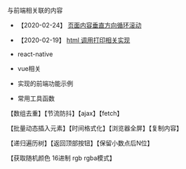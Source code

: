 
与前端相关联的内容

- 【2020-02-24】 [页面内容垂直方向循环滚动](https://warrenhewitt.github.io/blog/fe/other/vertical-roll.html)

- 【2020-02-19】 [html 调用打印相关实现](https://warrenhewitt.github.io/blog/fe/other/print.html)

- react-native

- vue相关

- 实现的前端功能示例

- 常用工具函数

【数组去重】【节流防抖】【ajax】【fetch】

【批量动态插入元素】【时间格式化】【浏览器全屏】【复制内容】

【递归遍历树】【返回顶部按钮】【保留小数点后N位】

【获取随机颜色 16进制 rgb rgba模式】

